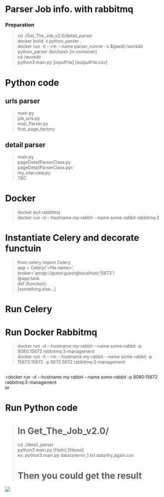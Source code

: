 # Parser Job info. with rabbitmq
### Preparation
>cd ./Get_The_Job_v2.0/detail_parser <br>
>docker build -t python_parser . <br>
>docker run -it --rm --name parser_runner -v $(pwd):/workdir python_parser /bin/bash
>[in container] <br>
>cd /workdir<br>
>python3 main.py [inputFile] [outputFile.csv]

# Python code
## urls parser
>main.py<br>
>job_urls.py<br>
>muti_Parser.py<br>
>first_page_factory

## detail parser
>main.py<br>
>pageDetailParserClass.py<br>
>pageDetailParserClass.pyc<br>
>my_interview.py<br>
>TBC<br>

# Docker
>docker pull rabbitmq<br>
>docker run -d --hostname my-rabbit --name some-rabbit rabbitmq:3

# Instantiate Celery and decorate functuin
>from celery import Celery<br>
>app = Celery('<file.name>', broker='amqp://guest:guest@localhost:15672')<br>
>@app.task<br>
>def [function]:<br>
>[something else...]
# Run Celery
# Run Docker Rabbitmq
>docker run -d --hostname my-rabbit --name some-rabbit -p 8080:15672 rabbitmq:3-management<br>
>docker run -it --rm --hostname my-rabbit --name some-rabbit -p 15672:15672 -p 5672:5672 rabbitmq:3-management
<br>
>docker run -d --hostname my-rabbit --name some-rabbit -p 8080:15672 rabbitmq:3-management<br>

<IronMQ is a cloud-based message queue service developed by Iron.io.>
<AMQP is an open messaging specification>
<RabbitMQ is the most popular implementation (that I know of) of the AMQP specification.>
<PyAMQP is a Python library that lets Python clients communicate with any implementation of AMQP, including RabbitMQ<>
br

# Run Python code
> # In Get_The_Job_v2.0/ <br>
>cd ./detail_parser <br>
>python3 main.py [fileIn] [fileout] <br>
>ex: python3 main.py data/a/error_1.txt data/try_again.csv <br>
> # Then you could get the result <br>

![](https://raw.githubusercontent.com/tkionshao/Get_The_Job_104_v2.0/master/src/figure1.png)
